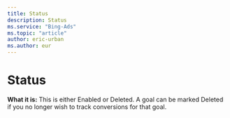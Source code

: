 ```yaml
---
title: Status
description: Status
ms.service: "Bing-Ads"
ms.topic: "article"
author: eric-urban
ms.author: eur
---
```


# Status

**What it is:**  This is either Enabled or Deleted. A goal can be marked Deleted if you no longer wish to track conversions for that goal.


